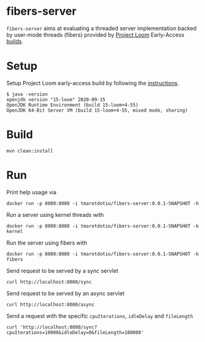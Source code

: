 # fibers-server

`fibers-server` aims at evaluating a threaded server implementation 
backed by user-mode threads (fibers) provided by [Project Loom](https://wiki.openjdk.java.net/display/loom/Main) 
Early-Access [builds](https://jdk.java.net/loom/).

# Setup

Setup Project Loom early-access build by following the [instructions](https://jdk.java.net/loom/).

```
$ java -version
openjdk version "15-loom" 2020-09-15
OpenJDK Runtime Environment (build 15-loom+4-55)
OpenJDK 64-Bit Server VM (build 15-loom+4-55, mixed mode, sharing)
```

# Build

```
mvn clean:install
```

# Run

Print help usage via

```
docker run -p 8080:8080 -i tmaretdotio/fibers-server:0.0.1-SNAPSHOT -h
```

Run a server using kernel threads with

```
docker run -p 8080:8080 -i tmaretdotio/fibers-server:0.0.1-SNAPSHOT -k kernel
```

Run the server using fibers with

```
docker run -p 8080:8080 -i tmaretdotio/fibers-server:0.0.1-SNAPSHOT -k fibers
```

Send request to be served by a sync servlet

```
curl http://localhost:8080/sync
``` 

Send request to be served by an async servlet

```
curl http://localhost:8080/async
```

Send a request with the specific `cpuIterations`, `idleDelay` and `fileLength`

```
curl 'http://localhost:8080/sync?cpuIterations=10000&idleDelay=0&fileLength=100000'
```
